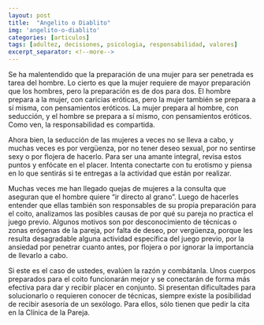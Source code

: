 ```yaml
---
layout: post
title:  "Angelito o Diablito"
img: 'angelito-o-diablito'
categories: [articulos]
tags: [adultez, decisiones, psicologia, responsabilidad, valores]
excerpt_separator: <!--more-->
---
```


Se ha malentendido que la preparación de una mujer para ser penetrada es tarea del hombre. Lo cierto es que la mujer requiere de mayor preparación que los hombres, pero la preparación es de dos para dos. El hombre prepara a la mujer, con caricias eróticas, pero la mujer también se prepara a sí misma, con pensamientos eróticos. La mujer prepara al hombre, con seducción, y el hombre se prepara a sí mismo, con pensamientos eróticos. Como ven, la responsabilidad es compartida.

Ahora bien, la seducción de las mujeres a veces no se lleva a cabo, y muchas veces es por vergüenza, por no tener deseo sexual, por no sentirse sexy o por flojera de hacerlo. Para ser una amante integral, revisa estos puntos y enfócate en el placer. Intenta conectarte con tu erotismo y piensa en lo que sentirás si te entregas a la actividad que están por realizar.

Muchas veces me han llegado quejas de mujeres a la consulta que aseguran que el hombre quiere “ir directo al grano”. Luego de hacerles entender que ellas también son responsables de su propia preparación para el coito, analizamos las posibles causas de por qué su pareja no practica el juego previo. Algunos motivos son por desconocimiento de técnicas o zonas erógenas de la pareja, por falta de deseo, por vergüenza, porque les resulta desagradable alguna actividad específica del juego previo, por la ansiedad por penetrar cuanto antes, por flojera o por ignorar la importancia de llevarlo a cabo.

Si este es el caso de ustedes, evalúen la razón y combátanla. Unos cuerpos preparados para el coito funcionarán mejor y se conectarán de forma más efectiva para dar y recibir placer en conjunto. Si presentan dificultades para solucionarlo o requieren conocer de técnicas, siempre existe la posibilidad de recibir asesoría de un sexólogo. Para ellos, sólo tienen que pedir la cita en la Clínica de la Pareja.